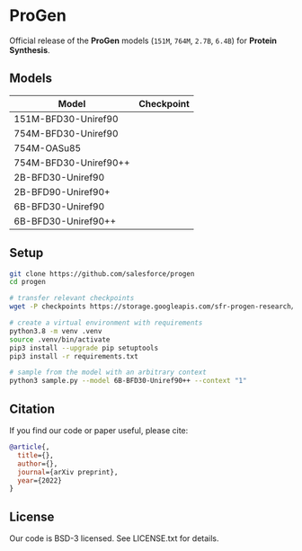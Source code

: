 # ProGen
Official release of the **ProGen** models (`151M`, `764M`, `2.7B`, `6.4B`) for **Protein Synthesis**.

## Models

| Model  | Checkpoint |
| ------------- | ------------- |
| 151M-BFD30-Uniref90	  |  |
| 754M-BFD30-Uniref90	  |  |
| 754M-OASu85	          |  |
| 754M-BFD30-Uniref90++	  |  |
| 2B-BFD30-Uniref90       |  |
| 2B-BFD90-Uniref90+      |  |
| 6B-BFD30-Uniref90	      |  |
| 6B-BFD30-Uniref90++     |  |

## Setup
```sh
git clone https://github.com/salesforce/progen
cd progen

# transfer relevant checkpoints
wget -P checkpoints https://storage.googleapis.com/sfr-progen-research/checkpoints/6B-BFD30-Uniref90++.tar.gz && tar -xvf checkpoints/6B-BFD30-Uniref90++.tar.gz -C checkpoints/

# create a virtual environment with requirements
python3.8 -m venv .venv
source .venv/bin/activate
pip3 install --upgrade pip setuptools
pip3 install -r requirements.txt

# sample from the model with an arbitrary context
python3 sample.py --model 6B-BFD30-Uniref90++ --context "1"
```

## Citation
If you find our code or paper useful, please cite:
```bibtex
@article{,
  title={},
  author={},
  journal={arXiv preprint},
  year={2022}
}
```

## License
Our code is BSD-3 licensed. See LICENSE.txt for details.